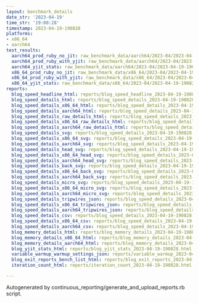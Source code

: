 ```yaml
---
layout: benchmark_details
date_str: '2023-04-19'
time_str: '19:08:28'
timestamp: 2023-04-19-190828
platforms:
- x86_64
- aarch64
test_results:
  aarch64_prod_ruby_no_jit: raw_benchmark_data/aarch64/2023-04/2023-04-19-190828_basic_benchmark_aarch64_prod_ruby_no_jit.json
  aarch64_prod_ruby_with_yjit: raw_benchmark_data/aarch64/2023-04/2023-04-19-190828_basic_benchmark_aarch64_prod_ruby_with_yjit.json
  aarch64_yjit_stats: raw_benchmark_data/aarch64/2023-04/2023-04-19-190828_basic_benchmark_aarch64_yjit_stats.json
  x86_64_prod_ruby_no_jit: raw_benchmark_data/x86_64/2023-04/2023-04-19-190828_basic_benchmark_x86_64_prod_ruby_no_jit.json
  x86_64_prod_ruby_with_yjit: raw_benchmark_data/x86_64/2023-04/2023-04-19-190828_basic_benchmark_x86_64_prod_ruby_with_yjit.json
  x86_64_yjit_stats: raw_benchmark_data/x86_64/2023-04/2023-04-19-190828_basic_benchmark_x86_64_yjit_stats.json
reports:
  blog_speed_headline_html: reports/blog_speed_headline_2023-04-19-190828.html
  blog_speed_details_html: reports/blog_speed_details_2023-04-19-190828.html
  blog_speed_details_x86_64_html: reports/blog_speed_details_2023-04-19-190828.x86_64.html
  blog_speed_details_aarch64_html: reports/blog_speed_details_2023-04-19-190828.aarch64.html
  blog_speed_details_raw_details_html: reports/blog_speed_details_2023-04-19-190828.raw_details.html
  blog_speed_details_x86_64_raw_details_html: reports/blog_speed_details_2023-04-19-190828.x86_64.raw_details.html
  blog_speed_details_aarch64_raw_details_html: reports/blog_speed_details_2023-04-19-190828.aarch64.raw_details.html
  blog_speed_details_svg: reports/blog_speed_details_2023-04-19-190828.svg
  blog_speed_details_x86_64_svg: reports/blog_speed_details_2023-04-19-190828.x86_64.svg
  blog_speed_details_aarch64_svg: reports/blog_speed_details_2023-04-19-190828.aarch64.svg
  blog_speed_details_head_svg: reports/blog_speed_details_2023-04-19-190828.head.svg
  blog_speed_details_x86_64_head_svg: reports/blog_speed_details_2023-04-19-190828.x86_64.head.svg
  blog_speed_details_aarch64_head_svg: reports/blog_speed_details_2023-04-19-190828.aarch64.head.svg
  blog_speed_details_back_svg: reports/blog_speed_details_2023-04-19-190828.back.svg
  blog_speed_details_x86_64_back_svg: reports/blog_speed_details_2023-04-19-190828.x86_64.back.svg
  blog_speed_details_aarch64_back_svg: reports/blog_speed_details_2023-04-19-190828.aarch64.back.svg
  blog_speed_details_micro_svg: reports/blog_speed_details_2023-04-19-190828.micro.svg
  blog_speed_details_x86_64_micro_svg: reports/blog_speed_details_2023-04-19-190828.x86_64.micro.svg
  blog_speed_details_aarch64_micro_svg: reports/blog_speed_details_2023-04-19-190828.aarch64.micro.svg
  blog_speed_details_tripwires_json: reports/blog_speed_details_2023-04-19-190828.tripwires.json
  blog_speed_details_x86_64_tripwires_json: reports/blog_speed_details_2023-04-19-190828.x86_64.tripwires.json
  blog_speed_details_aarch64_tripwires_json: reports/blog_speed_details_2023-04-19-190828.aarch64.tripwires.json
  blog_speed_details_csv: reports/blog_speed_details_2023-04-19-190828.csv
  blog_speed_details_x86_64_csv: reports/blog_speed_details_2023-04-19-190828.x86_64.csv
  blog_speed_details_aarch64_csv: reports/blog_speed_details_2023-04-19-190828.aarch64.csv
  blog_memory_details_html: reports/blog_memory_details_2023-04-19-190828.html
  blog_memory_details_x86_64_html: reports/blog_memory_details_2023-04-19-190828.x86_64.html
  blog_memory_details_aarch64_html: reports/blog_memory_details_2023-04-19-190828.aarch64.html
  blog_yjit_stats_html: reports/blog_yjit_stats_2023-04-19-190828.html
  variable_warmup_warmup_settings_json: reports/variable_warmup_2023-04-19-190828.warmup_settings.json
  blog_exit_reports_bench_list_html: reports/blog_exit_reports_2023-04-19-190828.bench_list.html
  iteration_count_html: reports/iteration_count_2023-04-19-190828.html

---
```

Autogenerated by continuous_reporting/generate_and_upload_reports.rb script.
